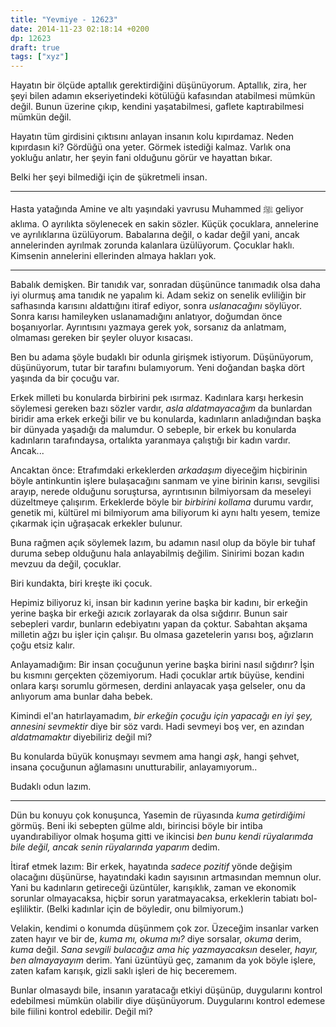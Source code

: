 ```yaml
---
title: "Yevmiye - 12623"
date: 2014-11-23 02:18:14 +0200
dp: 12623
draft: true
tags: ["xyz"]
---
```


Hayatın bir ölçüde aptallık gerektirdiğini düşünüyorum. Aptallık, zira,
her şeyi bilen adamın ekseriyetindeki kötülüğü kafasından atabilmesi
mümkün değil. Bunun üzerine çıkıp, kendini yaşatabilmesi, gaflete
kaptırabilmesi mümkün değil.

Hayatın tüm girdisini çıktısını anlayan insanın kolu kıpırdamaz. Neden
kıpırdasın ki? Gördüğü ona yeter. Görmek istediği kalmaz. Varlık ona
yokluğu anlatır, her şeyin fani olduğunu görür ve hayattan bıkar.

Belki her şeyi bilmediği için de şükretmeli insan.

--------------

Hasta yatağında Amine ve altı yaşındaki yavrusu Muhammed ﷺ geliyor
aklıma. O ayrılıkta söylenecek en sakin sözler. Küçük çocuklara,
annelerine ve ayrılıklarına üzülüyorum. Babalarına değil, o kadar değil
yani, ancak annelerinden ayrılmak zorunda kalanlara üzülüyorum. Çocuklar
haklı. Kimsenin annelerini ellerinden almaya hakları yok.

--------------

Babalık demişken. Bir tanıdık var, sonradan düşününce tanımadık olsa
daha iyi olurmuş ama tanıdık ne yapalım ki. Adam sekiz on senelik
evliliğin bir safhasında karısını aldattığını itiraf ediyor, sonra
*uslanacağını* söylüyor. Sonra karısı hamileyken uslanamadığını
anlatıyor, doğumdan önce boşanıyorlar. Ayrıntısını yazmaya gerek yok,
sorsanız da anlatmam, olmaması gereken bir şeyler oluyor kısacası.

Ben bu adama şöyle budaklı bir odunla girişmek istiyorum. Düşünüyorum,
düşünüyorum, tutar bir tarafını bulamıyorum. Yeni doğandan başka dört
yaşında da bir çocuğu var.

Erkek milleti bu konularda birbirini pek ısırmaz. Kadınlara karşı
herkesin söylemesi gereken bazı sözler vardır, *asla aldatmayacağım* da
bunlardan biridir ama erkek erkeği bilir ve bu konularda, kadınların
anladığından başka bir dünyada yaşadığı da malumdur. O sebeple, bir
erkek bu konularda kadınların tarafındaysa, ortalıkta yaranmaya
çalıştığı bir kadın vardır. Ancak...

Ancaktan önce: Etrafımdaki erkeklerden *arkadaşım* diyeceğim hiçbirinin
böyle antinkuntin işlere bulaşacağını sanmam ve yine birinin karısı,
sevgilisi arayıp, nerede olduğunu soruştursa, ayrıntısının bilmiyorsam
da meseleyi düzeltmeye çalışırım. Erkeklerde böyle bir *birbirini
kollama* durumu vardır, genetik mi, kültürel mi bilmiyorum ama biliyorum
ki aynı haltı yesem, temize çıkarmak için uğraşacak erkekler bulunur.

Buna rağmen açık söylemek lazım, bu adamın nasıl olup da böyle bir tuhaf
duruma sebep olduğunu hala anlayabilmiş değilim. Sinirimi bozan kadın
mevzuu da değil, çocuklar.

Biri kundakta, biri kreşte iki çocuk.

Hepimiz biliyoruz ki, insan bir kadının yerine başka bir kadını, bir
erkeğin yerine başka bir erkeği azıcık zorlayarak da olsa sığdırır.
Bunun sair sebepleri vardır, bunların edebiyatını yapan da çoktur.
Sabahtan akşama milletin ağzı bu işler için çalışır. Bu olmasa
gazetelerin yarısı boş, ağızların çoğu etsiz kalır.

Anlayamadığım: Bir insan çocuğunun yerine başka birini nasıl sığdırır?
İşin bu kısmını gerçekten çözemiyorum. Hadi çocuklar artık büyüse,
kendini onlara karşı sorumlu görmesen, derdini anlayacak yaşa gelseler,
onu da anlıyorum ama bunlar daha bebek.

Kimindi el'an hatırlayamadım, *bir erkeğin çocuğu için yapacağı en iyi
şey, annesini sevmektir* diye bir söz vardı. Hadi sevmeyi boş ver, en
azından *aldatmamaktır* diyebiliriz değil mi?

Bu konularda büyük konuşmayı sevmem ama hangi *aşk*, hangi şehvet,
insana çocuğunun ağlamasını unutturabilir, anlayamıyorum..

Budaklı odun lazım.

--------------

Dün bu konuyu çok konuşunca, Yasemin de rüyasında *kuma getirdiğimi*
görmüş. Beni iki sebepten gülme aldı, birincisi böyle bir intiba
uyandırabiliyor olmak hoşuma gitti ve ikincisi *ben bunu kendi
rüyalarımda bile değil, ancak senin rüyalarında yaparım* dedim.

İtiraf etmek lazım: Bir erkek, hayatında *sadece pozitif* yönde değişim
olacağını düşünürse, hayatındaki kadın sayısının artmasından memnun
olur. Yani bu kadınların getireceği üzüntüler, karışıklık, zaman ve
ekonomik sorunlar olmayacaksa, hiçbir sorun yaratmayacaksa, erkeklerin
tabiatı bol-eşliliktir. (Belki kadınlar için de böyledir, onu
bilmiyorum.)

Velakin, kendimi o konumda düşünmem çok zor. Üzeceğim insanlar varken
zaten hayır ve bir de, *kuma mı, okuma mı?* diye sorsalar, *okuma*
derim, *kuma* değil. *Sana sevgili bulacağız ama hiç yazmayacaksın*
deseler, *hayır, ben almayayayım* derim. Yani üzüntüyü geç, zamanım da
yok böyle işlere, zaten kafam karışık, gizli saklı işleri de hiç
beceremem.

Bunlar olmasaydı bile, insanın yaratacağı etkiyi düşünüp, duygularını
kontrol edebilmesi mümkün olabilir diye düşünüyorum. Duygularını kontrol
edemese bile fiilini kontrol edebilir. Değil mi?

